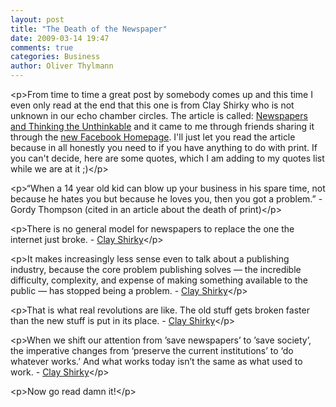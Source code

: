 ```yaml
---
layout: post
title: "The Death of the Newspaper"
date: 2009-03-14 19:47
comments: true
categories: Business
author: Oliver Thylmann
---
```








&lt;p&gt;From time to time a great post by somebody comes up and this time I even only read at the end that this one is from Clay Shirky who is not unknown in our echo chamber circles. The article is called: [Newspapers and Thinking the Unthinkable](http://www.shirky.com/weblog/2009/03/newspapers-and-thinking-the-unthinkable/) and it came to me through friends sharing it through the [new Facebook Homepage](http://search.twitter.com/search?q=newfacebook). I'll just let you read the article because in all honestly you need to if you have anything to do with print. If you can't decide, here are some quotes, which I am adding to my quotes list while we are at it ;)&lt;/p&gt;

&lt;p&gt;“When a 14 year old kid can blow up your business in his spare time, not because he hates you but because he loves you, then you got a problem.” - Gordy Thompson (cited in an article about the death of print)&lt;/p&gt;

&lt;p&gt;There is no general model for newspapers to replace the one the internet just broke. - [Clay Shirky](http://www.shirky.com/weblog/2009/03/newspapers-and-thinking-the-unthinkable/)&lt;/p&gt;

&lt;p&gt;It makes increasingly less sense even to talk about a publishing industry, because the core problem publishing solves — the incredible difficulty, complexity, and expense of making something available to the public — has stopped being a problem. - [Clay Shirky](http://www.shirky.com/weblog/2009/03/newspapers-and-thinking-the-unthinkable/)&lt;/p&gt;

&lt;p&gt;That is what real revolutions are like. The old stuff gets broken faster than the new stuff is put in its place. - [Clay Shirky](http://www.shirky.com/weblog/2009/03/newspapers-and-thinking-the-unthinkable/)&lt;/p&gt;

&lt;p&gt;When we shift our attention from ’save newspapers’ to ’save society’, the imperative changes from ‘preserve the current institutions’ to ‘do whatever works.’ And what works today isn’t the same as what used to work. - [Clay Shirky](http://www.shirky.com/weblog/2009/03/newspapers-and-thinking-the-unthinkable/)&lt;/p&gt;

&lt;p&gt;Now go read damn it!&lt;/p&gt;


